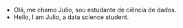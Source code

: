 - Olá, me chamo Julio, sou estudante de ciência de dados. 
- Hello, I am Julio, a data science student.
